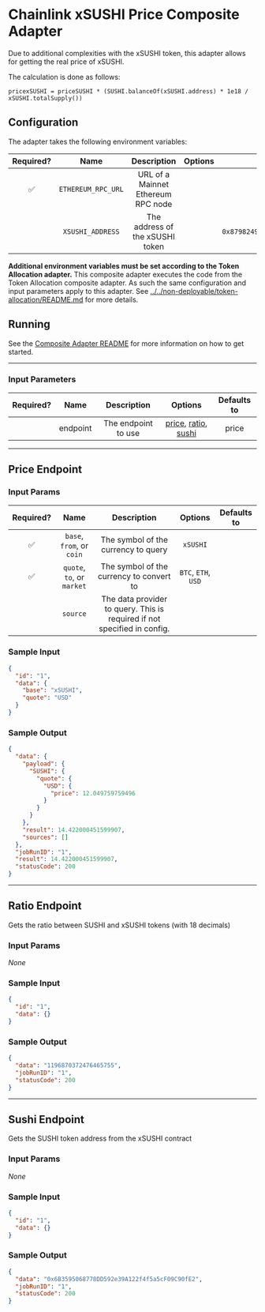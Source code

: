 # Chainlink xSUSHI Price Composite Adapter

Due to additional complexities with the xSUSHI token, this adapter allows for getting the real price of xSUSHI.

The calculation is done as follows:

```
pricexSUSHI = priceSUSHI * (SUSHI.balanceOf(xSUSHI.address) * 1e18 / xSUSHI.totalSupply())
```

## Configuration

The adapter takes the following environment variables:

| Required? |        Name        |            Description             | Options |                 Defaults to                  |
| :-------: | :----------------: | :--------------------------------: | :-----: | :------------------------------------------: |
|    ✅     | `ETHEREUM_RPC_URL` | URL of a Mainnet Ethereum RPC node |         |                                              |
|           |  `XSUSHI_ADDRESS`  |  The address of the xSUSHI token   |         | `0x8798249c2E607446EfB7Ad49eC89dD1865Ff4272` |

**Additional environment variables must be set according to the Token Allocation adapter.**
This composite adapter executes the code from the Token Allocation composite adapter. As such the same configuration and input parameters apply to this adapter. See [../../non-deployable/token-allocation/README.md](../../non-deployable/token-allocation/README.md) for more details.

## Running

See the [Composite Adapter README](../README.md) for more information on how to get started.

---

### Input Parameters

| Required? |   Name   |     Description     |                                   Options                                    | Defaults to |
| :-------: | :------: | :-----------------: | :--------------------------------------------------------------------------: | :---------: |
|           | endpoint | The endpoint to use | [price](#Price-Endpoint), [ratio](#Ratio-Endpoint), [sushi](#Sushi-Endpoint) |    price    |

---

## Price Endpoint

### Input Params

| Required? |            Name            |                               Description                                |       Options       | Defaults to |
| :-------: | :------------------------: | :----------------------------------------------------------------------: | :-----------------: | :---------: |
|    ✅     | `base`, `from`, or `coin`  |                   The symbol of the currency to query                    |      `xSUSHI`       |             |
|    ✅     | `quote`, `to`, or `market` |                 The symbol of the currency to convert to                 | `BTC`, `ETH`, `USD` |             |
|           |          `source`          | The data provider to query. This is required if not specified in config. |                     |             |

### Sample Input

```json
{
  "id": "1",
  "data": {
    "base": "xSUSHI",
    "quote": "USD"
  }
}
```

### Sample Output

```json
{
  "data": {
    "payload": {
      "SUSHI": {
        "quote": {
          "USD": {
            "price": 12.049759759496
          }
        }
      }
    },
    "result": 14.422000451599907,
    "sources": []
  },
  "jobRunID": "1",
  "result": 14.422000451599907,
  "statusCode": 200
}
```

---

## Ratio Endpoint

Gets the ratio between SUSHI and xSUSHI tokens (with 18 decimals)

### Input Params

_None_

### Sample Input

```json
{
  "id": "1",
  "data": {}
}
```

### Sample Output

```json
{
  "data": "1196870372476465755",
  "jobRunID": "1",
  "statusCode": 200
}
```

---

## Sushi Endpoint

Gets the SUSHI token address from the xSUSHI contract

### Input Params

_None_

### Sample Input

```json
{
  "id": "1",
  "data": {}
}
```

### Sample Output

```json
{
  "data": "0x6B3595068778DD592e39A122f4f5a5cF09C90fE2",
  "jobRunID": "1",
  "statusCode": 200
}
```

